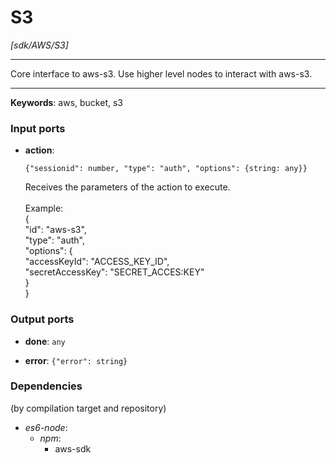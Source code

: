 # S3

_[sdk/AWS/S3]_

---

Core interface to aws-s3. Use higher level nodes to interact with aws-s3.<br>

---

__Keywords__: aws, bucket, s3

### Input ports

* __action__: 
    ```
    {"sessionid": number, "type": "auth", "options": {string: any}}
    ```

    Receives the parameters of the action to execute.<br>
    <br>
    Example: <br>
    {<br>
      "id": "aws-s3",<br>
      "type": "auth",<br>
    "options": {<br>
        "accessKeyId": "ACCESS_KEY_ID",<br>
        "secretAccessKey": "SECRET_ACCES:KEY"<br>
      }<br>
    }<br>

### Output ports

* __done__: ` any `


* __error__: ` {"error": string} `

### Dependencies
(by compilation target and repository)

* _es6-node_:
  * _npm_:
    * aws-sdk

